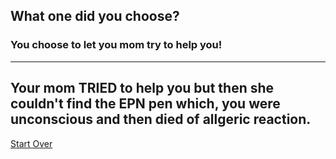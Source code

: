 ## What one did you choose?
### You choose to let you mom try to help you!
---
Your mom **TRIED** to help you but then she couldn't find the EPN pen which, you were unconscious and then died of allgeric reaction.
---
[Start Over](../cooking-food.md)
